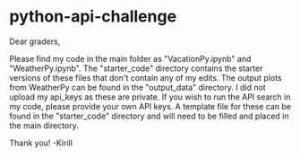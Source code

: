 # python-api-challenge

Dear graders,

Please find my code in the main folder as "VacationPy.ipynb" and "WeatherPy.ipynb". The "starter_code" directory contains the starter versions of these files that don't contain any of my edits. The output plots from WeatherPy can be found in the "output_data" directory. I did not upload my api_keys as these are private. If you wish to run the API search in my code, please provide your own API keys. A template file for these can be found in the "starter_code" directory and will need to be filled and placed in the main directory. 

Thank you!
-Kirill